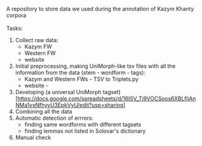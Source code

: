 A repository to store data we used during the annotation of Kazym Khanty corpora<br><br>
Tasks:
1. Collect raw data:
    * Kazym FW
    * Western FW
    * website
2. Initial preprocessing, making UniMorph-like tsv files with all the information from the data (stem - wordform - tags):
   * Kazym and Western FWs - TSV to Triplets.py
   * website - 
3. Developing (a universal UniMorph tagset) [https://docs.google.com/spreadsheets/d/16ISV_Tj9VOCSoos6XBLfljAnNMa1vxNfhyvU3EpkVyU/edit?usp=sharing]
4. Combining all the data
5. Automatic detection of errrors:
    * finding same wordforms with different tagsets
    * finding lemmas not listed in Solovar's dictionary
6. Manual check
